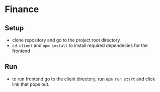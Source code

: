 # Finance
## Setup
- clone repository and go to the project root directory
- `cd client` and `npm install` to install required dependecies for the frontend

## Run 
- to run frontend go to the client directory, run `npm run start` and click link that pops out.
